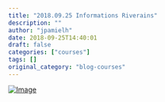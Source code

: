 ```yaml
---
title: "2018.09.25 Informations Riverains"
description: ""
author: "jpamielh"
date: 2018-09-25T14:40:01
draft: false
categories: ["courses"]
tags: []
original_category: "blog-courses"
---
```


[![Image](https://lh3.googleusercontent.com/AcrXkLhJYYfzS371j00IuAfpUFcRXaUevBrwpiRK8cy4VEjAGZ9VHvjc9snvOFLF1Zfn2POjjn2cXERW6anbR-XkFKZqwRdBEUH3xbCvP5tH7BAWbAATkrSGQUJWRLD0ka7qXdx6NJ2GMdRGpFfTY0EJJJo9GEkfea3eIG1D_rh8A3IL1EmcLkEsDfBLMv2VHuB2nHoEm6KIskf1ExzQ3nCdx5ilX67cQdL2AIDMKfjalFltgAr4-IgaReeONg9C4P5cMPDI548DuoNvp-gvgFJZVlqdlhrZy11J_OLbOZmgRsqc8KA1jCMa8TKSyDsxRe216gAnEHlUg0gi8x_nf9yQbPPVYfs5lzNzk0PB7vP0n-tmH-6olM0AvNbx2D5ztzBGhjxU3di0plJdtzCL41YlWGRwzohuYw3ZmHweSxJS_nEEklHR2gjxfp8TPz6wRU938_QxX3TrU8SgWrlZY-eEAMObKtznMGkJfPWIuuRVshB18CxhS6gzkfJS-5MbzqH0HHoiRVsy5yD5p2TcSPlioVCKqx0mRm7WVa4c2bgEHraFLd-r6y4xoTCMtnYorxp7u84ipzHgnbvSvJLutLGGjmyUkQAH1yyM841AwX2Up-G0yQt2u3PCEJroxman-WfXkpEGqCOY72wafM7r-mQy7hwgztN9FJS7Gaug__a_CLsWuqO6oYOaWA=w1182-h837-no)](https://lh3.googleusercontent.com/AcrXkLhJYYfzS371j00IuAfpUFcRXaUevBrwpiRK8cy4VEjAGZ9VHvjc9snvOFLF1Zfn2POjjn2cXERW6anbR-XkFKZqwRdBEUH3xbCvP5tH7BAWbAATkrSGQUJWRLD0ka7qXdx6NJ2GMdRGpFfTY0EJJJo9GEkfea3eIG1D_rh8A3IL1EmcLkEsDfBLMv2VHuB2nHoEm6KIskf1ExzQ3nCdx5ilX67cQdL2AIDMKfjalFltgAr4-IgaReeONg9C4P5cMPDI548DuoNvp-gvgFJZVlqdlhrZy11J_OLbOZmgRsqc8KA1jCMa8TKSyDsxRe216gAnEHlUg0gi8x_nf9yQbPPVYfs5lzNzk0PB7vP0n-tmH-6olM0AvNbx2D5ztzBGhjxU3di0plJdtzCL41YlWGRwzohuYw3ZmHweSxJS_nEEklHR2gjxfp8TPz6wRU938_QxX3TrU8SgWrlZY-eEAMObKtznMGkJfPWIuuRVshB18CxhS6gzkfJS-5MbzqH0HHoiRVsy5yD5p2TcSPlioVCKqx0mRm7WVa4c2bgEHraFLd-r6y4xoTCMtnYorxp7u84ipzHgnbvSvJLutLGGjmyUkQAH1yyM841AwX2Up-G0yQt2u3PCEJroxman-WfXkpEGqCOY72wafM7r-mQy7hwgztN9FJS7Gaug__a_CLsWuqO6oYOaWA=w1182-h837-no)